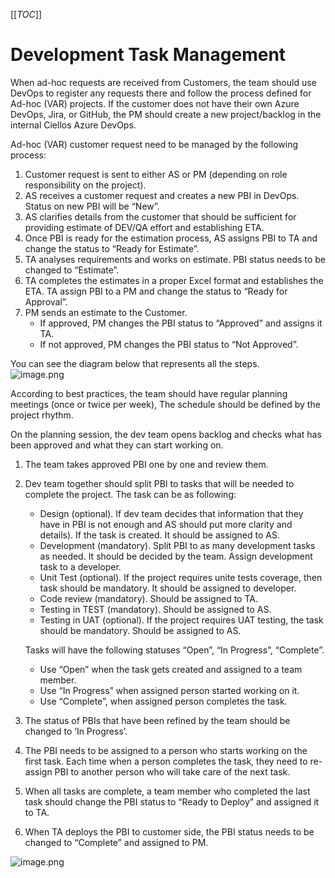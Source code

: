 [[_TOC_]]

# Development Task Management

When ad-hoc requests are received from Customers, the team should use DevOps to register any requests there and follow the process defined for Ad-hoc (VAR) projects. If the customer does not have their own Azure DevOps, Jira, or GitHub, the PM should create a new project/backlog in the internal Ciellos Azure DevOps.  

Ad-hoc (VAR) customer request need to be managed by the following process: 
 
1. Customer request is sent to either AS or PM (depending on role responsibility on the project). 
2. AS receives a customer request and creates a new PBI in DevOps. Status on new PBI will be “New”. 
3. AS clarifies details from the customer that should be sufficient for providing estimate of DEV/QA effort and establishing ETA.  
4. Once PBI is ready for the estimation process, AS assigns PBI to TA and change the status to “Ready for Estimate”.  
5. TA analyses requirements and works on estimate. PBI status needs to be changed to “Estimate”.  
6. TA completes the estimates in a proper Excel format and establishes the ETA. TA assign PBI to a PM and change the status to “Ready for Approval”.  
7. PM sends an estimate to the Customer.  
   - If approved, PM changes the PBI status to “Approved” and assigns it TA.  
   - If not approved, PM changes the PBI status to “Not Approved”.

You can see the diagram below that represents all the steps.   
![image.png](/.attachments/.DevOps_Task_Management/image-3a3ef176-2843-4efc-930f-c36192241e79.png) 

According to best practices, the team should have regular planning meetings (once or twice per week), The schedule should be defined by the project rhythm.  

On the planning session, the dev team opens backlog and checks what has been approved and what they can start working on.  

1. The team takes approved PBI one by one and review them.  
2. Dev team together should split PBI to tasks that will be needed to complete the project. The task can be as following:  
   - Design (optional). If dev team decides that information that they have in PBI is not enough and AS should put more clarity and details). If the task is created. It should be assigned to AS.  
   - Development (mandatory). Split PBI to as many development tasks as needed. It should be decided by the team. Assign development task to a developer.  
   - Unit Test (optional). If the project requires unite tests coverage, then task should be mandatory. It should be assigned to developer. 
   - Code review (mandatory). Should be assigned to TA.  
   - Testing in TEST (mandatory). Should be assigned to AS.  
   - Testing in UAT (optional). If the project requires UAT testing, the task should be mandatory. Should be assigned to AS.  
 
   Tasks will have the following statuses “Open”, “In Progress”, “Complete”. 
   - Use “Open” when the task gets created and assigned to a team member.   
   - Use “In Progress” when assigned person started working on it.  
   - Use “Complete”, when assigned person completes the task.  

3. The status of PBIs that have been refined by the team should be changed to ‘In Progress’.  

4. The PBI needs to be assigned to a person who starts working on the first task. Each time when a person completes the task, they need to re-assign PBI to another person who will take care of the next task. 

5. When all tasks are complete, a team member who completed the last task should change the PBI status to “Ready to Deploy” and assigned it to TA.  

6. When TA deploys the PBI to customer side, the PBI status needs to be changed to “Complete” and assigned to PM.  

![image.png](/.attachments/.DevOps_Task_Management/image-77a7e7c1-8dca-4a28-9a7d-a6e2a9696277.png)